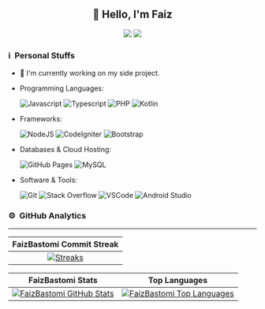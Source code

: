 <div align="center">
<h2>👋 Hello, I'm Faiz</h2>

[<img src="https://img.shields.io/badge/twitter-1DA1F2.svg?&style=for-the-badge&logo=twitter&logoColor=white">](https://twitter.com/FaizBastomi)
[<img src="https://img.shields.io/badge/instagram-%23E4405F.svg?&style=for-the-badge&logo=instagram&logoColor=white">](https://instagram.com/faizbastomi)

</div>

### ℹ &nbsp;Personal Stuffs
- 🔭 I'm currently working on my side project.
- Programming Languages: &nbsp;

  ![Javascript](https://img.shields.io/badge/Javascript-F0DB4F?style=for-the-badge&logo=javascript&logoColor=323330)
  ![Typescript](https://img.shields.io/badge/TypeScript-3178c6?style=for-the-badge&logo=typescript&logoColor=fff)
  ![PHP](https://img.shields.io/badge/PHP-484C89?style=for-the-badge&logo=php&logoColor=fff)
  ![Kotlin](https://img.shields.io/badge/Kotlin-7F52FF?style=for-the-badge&logo=kotlin&logoColor=fff)

- Frameworks: &nbsp;

  ![NodeJS](https://img.shields.io/badge/Node.js-43853D?style=for-the-badge&logo=node.js&logoColor=white)
  ![CodeIgniter](https://img.shields.io/badge/CodeIgniter-DD4814?style=for-the-badge&logo=CodeIgniter&logoColor=fff)
  ![Bootstrap](https://img.shields.io/badge/Bootstrap-563d7c?style=for-the-badge&logo=bootstrap&logoColor=fff)

- Databases & Cloud Hosting: &nbsp;

  ![GitHub Pages](https://img.shields.io/badge/GitHub%20pages-000?style=for-the-badge&logo=github&logoColor=fff)
  ![MySQL](https://img.shields.io/badge/MySQL-00758F?style=for-the-badge&logo=mysql&logoColor=fff)

- Software & Tools: &nbsp;

  ![Git](https://img.shields.io/badge/Git-f34f29?style=for-the-badge&logo=git&logoColor=fff)
  ![Stack Overflow](https://img.shields.io/badge/Stack_overflow-F47F24?style=for-the-badge&logo=stackoverflow&logoColor=fff)
  ![VSCode](https://img.shields.io/badge/Visual_Studio_Code-0098FF?style=for-the-badge&logo=visualstudiocode&logoColor=fff)
  ![Android Studio](https://img.shields.io/badge/Android_Studio-3ddc84?style=for-the-badge&logo=androidstudio&logoColor=fff)

### ⚙ &nbsp;GitHub Analytics

---

|        FaizBastomi Commit Streak        |
|:--------------------------------:|
|    [![Streaks](https://streak-stats.demolab.com/?user=FaizBastomi&theme=radical)](https://streak-stats.demolab.com/)    |

|    FaizBastomi Stats    |    Top Languages    |
|:------------------------:|:--------------------:|
|    [![FaizBastomi GitHub Stats](https://github-readme-stats.vercel.app/api?username=faizbastomi&hide_rank=true&show_icons=true&theme=radical)](https://github-readme-stats.vercel.app)    |    [![FaizBastomi Top Languages](https://github-readme-stats.vercel.app/api/top-langs?username=faizbastomi&layout=compact&theme=radical)](https://github-readme-stats.vercel.app)    |
